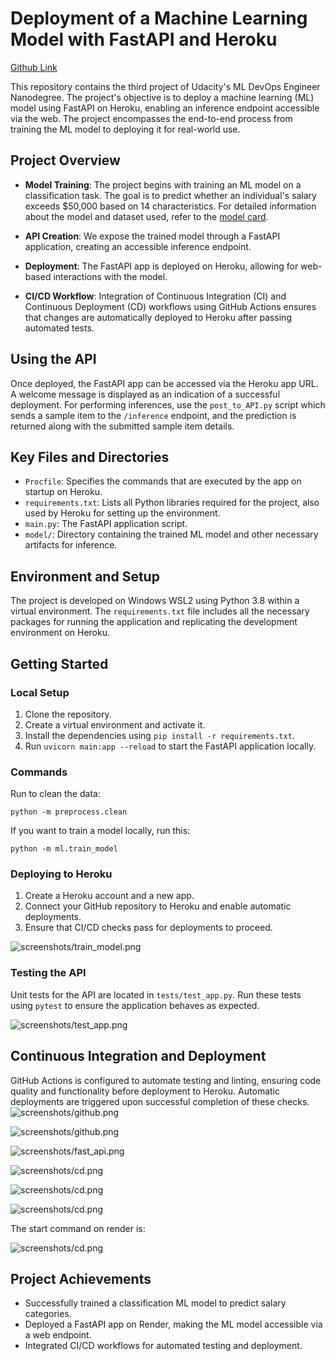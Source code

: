 # Deployment of a Machine Learning Model with FastAPI and Heroku

[Github Link](https://github.com/ToroData/Deploying-a-ML-Model-to-Cloud-Application-Platform-with-FastAPI)

This repository contains the third project of Udacity's ML DevOps Engineer Nanodegree. The project's objective is to deploy a machine learning (ML) model using FastAPI on Heroku, enabling an inference endpoint accessible via the web. The project encompasses the end-to-end process from training the ML model to deploying it for real-world use.

## Project Overview

- **Model Training**: The project begins with training an ML model on a classification task. The goal is to predict whether an individual's salary exceeds $50,000 based on 14 characteristics. For detailed information about the model and dataset used, refer to the [model card](link-to-model-card).

- **API Creation**: We expose the trained model through a FastAPI application, creating an accessible inference endpoint.

- **Deployment**: The FastAPI app is deployed on Heroku, allowing for web-based interactions with the model.

- **CI/CD Workflow**: Integration of Continuous Integration (CI) and Continuous Deployment (CD) workflows using GitHub Actions ensures that changes are automatically deployed to Heroku after passing automated tests.

## Using the API

Once deployed, the FastAPI app can be accessed via the Heroku app URL. A welcome message is displayed as an indication of a successful deployment. For performing inferences, use the `post_to_API.py` script which sends a sample item to the `/inference` endpoint, and the prediction is returned along with the submitted sample item details.

## Key Files and Directories

- `Procfile`: Specifies the commands that are executed by the app on startup on Heroku.
- `requirements.txt`: Lists all Python libraries required for the project, also used by Heroku for setting up the environment.
- `main.py`: The FastAPI application script.
- `model/`: Directory containing the trained ML model and other necessary artifacts for inference.

## Environment and Setup

The project is developed on Windows WSL2 using Python 3.8 within a virtual environment. The `requirements.txt` file includes all the necessary packages for running the application and replicating the development environment on Heroku.

## Getting Started

### Local Setup

1. Clone the repository.
2. Create a virtual environment and activate it.
3. Install the dependencies using `pip install -r requirements.txt`.
4. Run `uvicorn main:app --reload` to start the FastAPI application locally.

### Commands

Run to clean the data:

```{Python}
python -m preprocess.clean
```

If you want to train a model locally, run this:

```{Python}
python -m ml.train_model
```

### Deploying to Heroku

1. Create a Heroku account and a new app.
2. Connect your GitHub repository to Heroku and enable automatic deployments.
3. Ensure that CI/CD checks pass for deployments to proceed.

![screenshots/train_model.png](screenshots/train_model.png)

### Testing the API

Unit tests for the API are located in `tests/test_app.py`. Run these tests using `pytest` to ensure the application behaves as expected.

![screenshots/test_app.png](screenshots/test_app.png)

## Continuous Integration and Deployment

GitHub Actions is configured to automate testing and linting, ensuring code quality and functionality before deployment to Heroku. Automatic deployments are triggered upon successful completion of these checks.
![screenshots/github.png](screenshots/github.png)

![screenshots/github.png](screenshots/continuos_integration.png)

![screenshots/fast_api.png](screenshots/fastapi.png)

![screenshots/cd.png](screenshots/cd.png)

![screenshots/cd.png](screenshots/live_get.png)

![screenshots/cd.png](screenshots/live_post.png)

The start command on render is:

![screenshots/cd.png](screenshots/start_command.png)

## Project Achievements

- Successfully trained a classification ML model to predict salary categories.
- Deployed a FastAPI app on Render, making the ML model accessible via a web endpoint.
- Integrated CI/CD workflows for automated testing and deployment.
